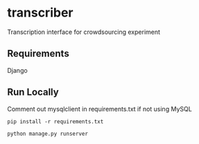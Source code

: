 # transcriber

Transcription interface for crowdsourcing experiment

## Requirements
Django

## Run Locally

Comment out mysqlclient in requirements.txt if not using MySQL

```pip install -r requirements.txt```

```python manage.py runserver```
